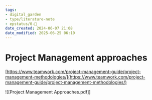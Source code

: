 ```yaml
---
tags: 
- digital_garden
- type/literature-note
- epstatus/0-🌰
date_created: 2024-06-07 21:08
date_modified: 2025-06-25 06:10
---
```

# Project Management approaches

[https://www.teamwork.com/project-management-guide/project-management-methodologies/](https://www.teamwork.com/project-management-guide/project-management-methodologies/)

![[Project Management Approaches.pdf]]